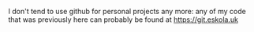 I don't tend to use github for personal projects any more: any of my code that was previously here can probably be found at https://git.eskola.uk

